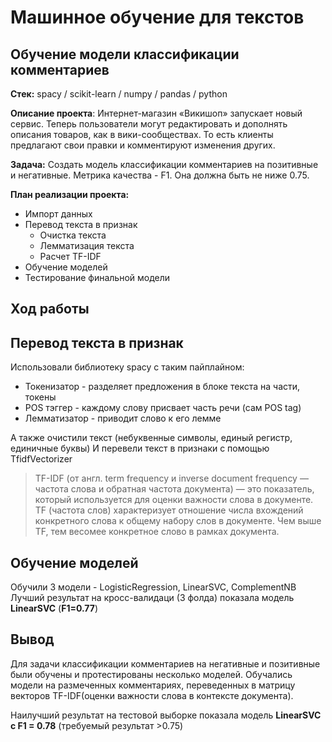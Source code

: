 # Машинное обучение для текстов
## Обучение модели классификации комментариев

**Стек:** spacy / scikit-learn / numpy / pandas / python

**Описание проекта**: Интернет-магазин «Викишоп» запускает новый сервис. Теперь пользователи могут редактировать и дополнять описания товаров, как в вики-сообществах. То есть клиенты предлагают свои правки и комментируют изменения других.

**Задача:** Создать модель классификации комментариев на позитивные и негативные.
Метрика качества - F1. Она должна быть не ниже 0.75.

**План реализации проекта:**
 * Импорт данных
 * Перевод текста в признак
   * Очистка текста
   * Лемматизация текста
   * Расчет TF-IDF
 * Обучение моделей
 * Тестирование финальной модели

## Ход работы

## Перевод текста в признак  

Использовали библиотеку spacy с таким пайплайном:
 * Токенизатор - разделяет предложения в блоке текста на части, токены
 * POS тэггер - каждому слову присвает часть речи (сам POS tag)
 * Лемматизатор - приводит слово к его лемме

А также очистили текст (небуквенные символы, единый регистр, единичные буквы)
И перевели текст в признаки с помощью TfidfVectorizer  
> TF-IDF (от англ. term frequency и inverse document frequency — частота слова и обратная частота документа) — это показатель, который используется для оценки важности слова в документе.  
TF (частота слов) характеризует отношение числа вхождений конкретного слова к общему набору слов в документе. Чем выше TF, тем весомее конкретное слово в рамках документа.
## Обучение моделей

Обучили 3 модели - LogisticRegression, LinearSVC, ComplementNB  
Лучший результат на кросс-валидаци (3 фолда) показала модель **LinearSVC** (**F1=0.77**)
## Вывод 

Для задачи классификации комментариев на негативные и позитивные были обучены и протестированы несколько моделей.
Обучались модели на размеченных комментариях, переведенных в матрицу векторов TF-IDF(оценки важности слова в контексте документа).

Наилучший результат на тестовой выборке показала модель **LinearSVC с F1 = 0.78** (требуемый результат >0.75)